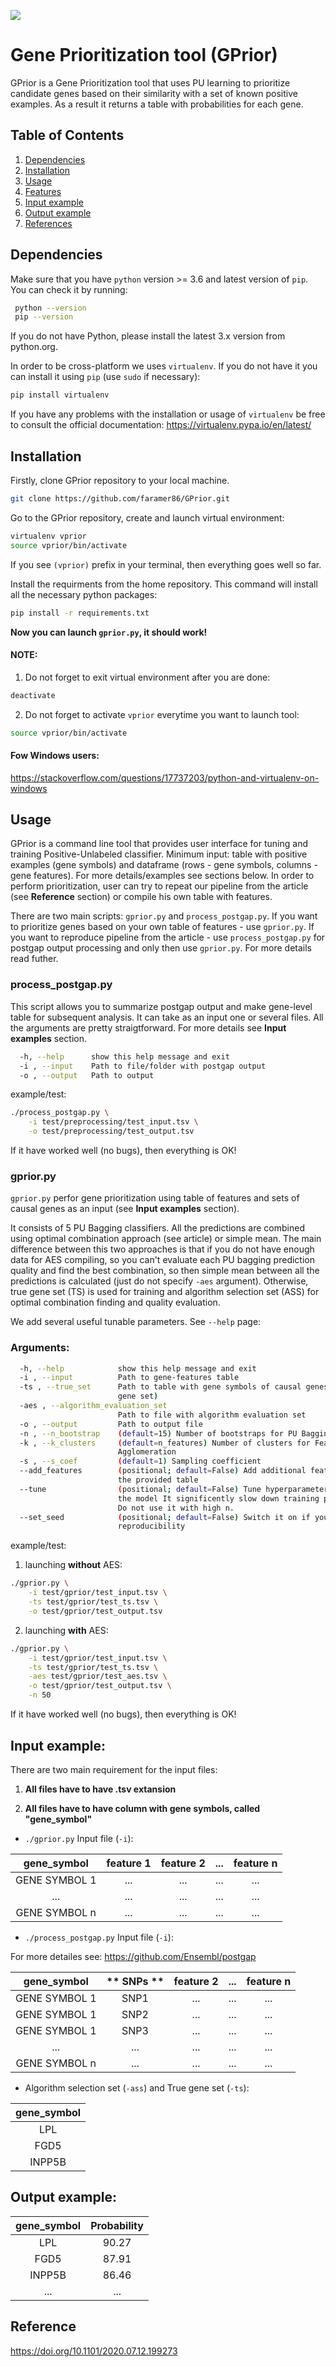 ![](logo.png)

# **Gene Prioritization tool (GPrior)**

GPrior is a Gene Prioritization tool that uses PU learning to prioritize candidate genes based on their similarity with a set of known positive examples. As a result it returns a table with probabilities for each gene.

## **Table of Contents**

1. [Dependencies](#dependencies)
2. [Installation](#installation)
3. [Usage](#usage)
4. [Features](#features)
5. [Input example](#input-example)
6. [Output example](#output-example)
7. [References](#reference)

## **Dependencies** 

Make sure that you have `python` version >= 3.6 and latest version of `pip`. You can check it by running:

```bash
 python --version
 pip --version
```

If you do not have Python, please install the latest 3.x version from python.org.

In order to be cross-platform we uses `virtualenv`. If you do not have it you can install it using `pip` (use `sudo` if necessary):

```bash
pip install virtualenv
```

If you have any problems with the installation or usage of `virtualenv` be free to consult the official documentation: https://virtualenv.pypa.io/en/latest/

## **Installation**

Firstly, clone GPrior repository to your local machine. 

```bash
git clone https://github.com/faramer86/GPrior.git
```

Go to the GPrior repository, create and launch virtual environment:

```bash
virtualenv vprior
source vprior/bin/activate
```

If you see `(vprior)` prefix in your terminal, then everything goes well so far.

Install the requirments from the home repository. 
This command will install all the necessary python packages:

```bash
pip install -r requirements.txt
```

**Now you can launch `gprior.py`, it should work!**

#### NOTE:

1) Do not forget to exit virtual environment after you are done:

```bash
deactivate
```

2) Do not forget to activate `vprior` everytime you want to launch tool:

```bash
source vprior/bin/activate
```

#### Fow Windows users:

https://stackoverflow.com/questions/17737203/python-and-virtualenv-on-windows

## **Usage**

GPrior is a command line tool that provides user interface for tuning and training Positive-Unlabeled classifier. Minimum input: table with positive examples (gene symbols) and dataframe (rows - gene symbols, columns - gene features). For more details/examples see sections below. In order to perform prioritization, user can try to repeat our pipeline from the article (see **Reference** section) or compile his own table with features. 

There are two main scripts: `gprior.py` and `process_postgap.py`. If you want to prioritize genes based on your own table of features - use `gprior.py`. If you want to reproduce pipeline from the article - use `process_postgap.py` for postgap output processing and only then use `gprior.py`. For more details read futher.

### process_postgap.py

This script allows you to summarize postgap output and make gene-level table for subsequent analysis. It can take as an input one or several files. All the arguments are pretty straigtforward. For more details see **Input examples** section.

```bash
  -h, --help      show this help message and exit
  -i , --input    Path to file/folder with postgap output
  -o , --output   Path to output
```

example/test:

```bash
./process_postgap.py \
    -i test/preprocessing/test_input.tsv \
    -o test/preprocessing/test_output.tsv
```

If it have worked well (no bugs), then everything is OK! 

### gprior.py

`gprior.py` perfor gene prioritization using table of features and sets of causal genes as an input (see **Input examples** section). 

It consists of 5 PU Bagging classifiers. All the predictions are combined using optimal combination approach (see article) or simple mean. The main difference between this two approaches is that if you do not have enough data for AES compiling, so you can't evaluate each PU bagging prediction quality and find the best combination, so then simple mean between all the predictions is calculated (just do not specify `-aes` argument). Otherwise, true gene set (TS) is used for training and algorithm selection set (ASS) for optimal combination finding and quality evaluation.

We add several useful tunable parameters. See `--help` page:

### Arguments:

```bash
  -h, --help            show this help message and exit
  -i , --input          Path to gene-features table
  -ts , --true_set      Path to table with gene symbols of causal genes (True
                        gene set)
  -aes , --algorithm_evaluation_set 
                        Path to file with algorithm evaluation set
  -o , --output         Path to output file
  -n , --n_bootstrap    (default=15) Number of bootstraps for PU Bagging
  -k , --k_clusters     (default=n_features) Number of clusters for Feature
                        Agglomeration
  -s , --s_coef         (default=1) Sampling coefficient
  --add_features        (positional; default=False) Add additional featutes to
                        the provided table
  --tune                (positional; default=False) Tune hyperparameters of
                        the model It significently slow down training process.
                        Do not use it with high n.
  --set_seed            (positional; default=False) Switch it on if you want
                        reproducibility
```
example/test:

1) launching **without** AES:

```bash
./gprior.py \
    -i test/gprior/test_input.tsv \
    -ts test/gprior/test_ts.tsv \
    -o test/gprior/test_output.tsv
```

2) launching **with** AES:

```bash
./gprior.py \
    -i test/gprior/test_input.tsv \
    -ts test/gprior/test_ts.tsv \
    -aes test/gprior/test_aes.tsv \
    -o test/gprior/test_output.tsv \
    -n 50
```

If it have worked well (no bugs), then everything is OK! 

## **Input example:**

There are two main requirement for the input files:

1) **All files have to have .tsv extansion**

2) **All files have to have column with gene symbols, called "gene_symbol"**

* `./gprior.py` Input file (`-i`):

 |**gene_symbol**| **feature 1** |**feature 2**|**...**|**feature n**|
 |:----:| :--------------------: |:--------------------:|---|:--------------------:|
 |GENE SYMBOL 1| ... </br>  | ... </br> |...|... </br> |
 |...|...| ... |...|...|...|
 |GENE SYMBOL n| ... </br> |... </br> |...|... </br>|

* `./process_postgap.py` Input file (`-i`):

For more detailes see: https://github.com/Ensembl/postgap

 |**gene_symbol**| ** SNPs ** |**feature 2**|**...**|**feature n**|
 |:----:| :--------------------: |:--------------------:|---|:--------------------:|
 |GENE SYMBOL 1| SNP1 </br>  | ... </br> |...|... </br> |
 |GENE SYMBOL 1| SNP2 </br>  | ... </br> |...|... </br> |
 |GENE SYMBOL 1| SNP3 </br>  | ... </br> |...|... </br> |
 |...|...| ... |...|...|...|
 |GENE SYMBOL n| ... </br> |... </br> |...|... </br>|

* Algorithm selection set (`-ass`) and True gene set (`-ts`):

| **gene_symbol** | 
| :-------------: | 
| LPL             |   
| FGD5            |
| INPP5B          |

## **Output example:**

| **gene_symbol** | **Probability** | 
| :-------------: | :--------------:| 
| LPL             |    90.27        |   
| FGD5            |    87.91        |
| INPP5B          |    86.46        |
|   ...           |     ...         |

## **Reference**

 https://doi.org/10.1101/2020.07.12.199273
